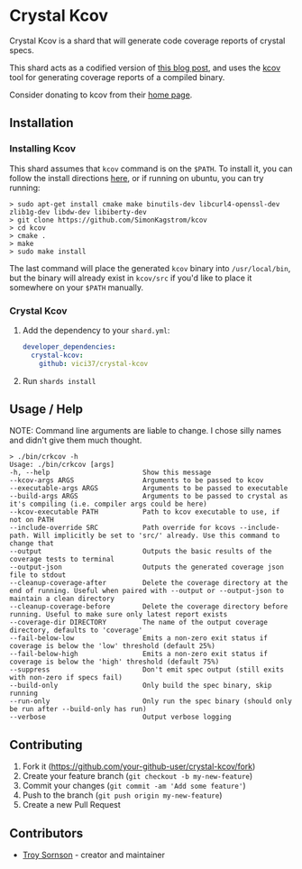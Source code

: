 # Crystal Kcov

Crystal Kcov is a shard that will generate code coverage reports of crystal specs.

This shard acts as a codified version of [this blog post](https://hannes.kaeufler.net/posts/measuring-code-coverage-in-crystal-with-kcov), and uses the [kcov](https://github.com/SimonKagstrom/kcov) tool for generating coverage reports of a compiled binary.

Consider donating to kcov from their [home page](https://simonkagstrom.github.io/kcov/).

## Installation

### Installing Kcov

This shard assumes that `kcov` command is on the `$PATH`. To install it, you can follow the install directions [here](https://github.com/SimonKagstrom/kcov/blob/master/INSTALL.md), or if running on ubuntu, you can try running:

```
> sudo apt-get install cmake make binutils-dev libcurl4-openssl-dev zlib1g-dev libdw-dev libiberty-dev
> git clone https://github.com/SimonKagstrom/kcov
> cd kcov
> cmake .
> make
> sudo make install
```

The last command will place the generated `kcov` binary into `/usr/local/bin`, but the binary will already exist in `kcov/src` if you'd like to place it somewhere on your `$PATH` manually.

### Crystal Kcov

1. Add the dependency to your `shard.yml`:

   ```yaml
   developer_dependencies:
     crystal-kcov:
       github: vici37/crystal-kcov
   ```

2. Run `shards install`

## Usage / Help

NOTE: Command line arguments are liable to change. I chose silly names and didn't give them much thought.

```
> ./bin/crkcov -h
Usage: ./bin/crkcov [args]
-h, --help                       Show this message
--kcov-args ARGS                 Arguments to be passed to kcov
--executable-args ARGS           Arguments to be passed to executable
--build-args ARGS                Arguments to be passed to crystal as it's compiling (i.e. compiler args could be here)
--kcov-executable PATH           Path to kcov executable to use, if not on PATH
--include-override SRC           Path override for kcovs --include-path. Will implicitly be set to 'src/' already. Use this command to change that
--output                         Outputs the basic results of the coverage tests to terminal
--output-json                    Outputs the generated coverage json file to stdout
--cleanup-coverage-after         Delete the coverage directory at the end of running. Useful when paired with --output or --output-json to maintain a clean directory
--cleanup-coverage-before        Delete the coverage directory before running. Useful to make sure only latest report exists
--coverage-dir DIRECTORY         The name of the output coverage directory, defaults to 'coverage'
--fail-below-low                 Emits a non-zero exit status if coverage is below the 'low' threshold (default 25%)
--fail-below-high                Emits a non-zero exit status if coverage is below the 'high' threshold (default 75%)
--suppress                       Don't emit spec output (still exits with non-zero if specs fail)
--build-only                     Only build the spec binary, skip running
--run-only                       Only run the spec binary (should only be run after --build-only has run)
--verbose                        Output verbose logging
```

## Contributing

1. Fork it (<https://github.com/your-github-user/crystal-kcov/fork>)
2. Create your feature branch (`git checkout -b my-new-feature`)
3. Commit your changes (`git commit -am 'Add some feature'`)
4. Push to the branch (`git push origin my-new-feature`)
5. Create a new Pull Request

## Contributors

- [Troy Sornson](https://github.com/vici37) - creator and maintainer
